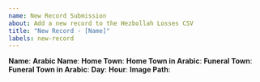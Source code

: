 ```yaml
---
name: New Record Submission
about: Add a new record to the Hezbollah Losses CSV
title: "New Record - [Name]"
labels: new-record
---
```


**Name**: 
**Arabic Name**: 
**Home Town**: 
**Home Town in Arabic**: 
**Funeral Town**: 
**Funeral Town in Arabic**: 
**Day**: 
**Hour**: 
**Image Path**: 
